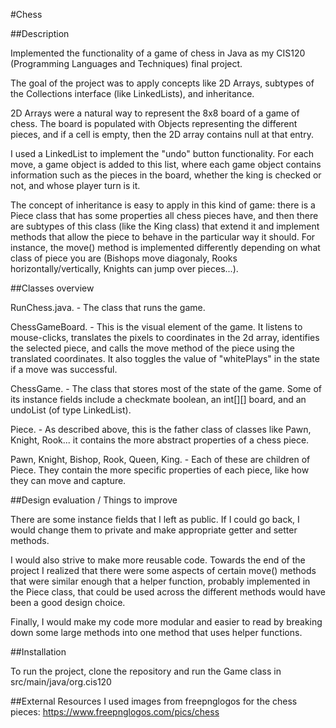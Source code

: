 #Chess

##Description

Implemented the functionality of a game of chess in Java as my CIS120 (Programming Languages and Techniques) 
final project.

The goal of the project was to apply concepts like 2D Arrays, subtypes of the Collections
interface (like LinkedLists), and inheritance. 

2D Arrays were a natural way to represent the 8x8 board of a game of chess. The board is populated with Objects
representing the different pieces, and if a cell is empty, then the 2D array contains null at that entry.

I used a LinkedList to implement the "undo" button functionality. For each move, a game object is added to this list,
where each game object contains information such as the pieces in the board, whether the king is checked or not,
and whose player turn is it.

The concept of inheritance is easy to apply in this kind of game: there is a Piece class that has some properties all
chess pieces have, and then there are subtypes of this class (like the King class) that extend it and implement methods
that allow the piece to behave in the particular way it should. For instance, the move() method is 
implemented differently depending on what class of piece you are (Bishops move diagonaly, Rooks horizontally/vertically,
Knights can jump over pieces...).

##Classes overview

RunChess.java. - The class that runs the game.

ChessGameBoard. - This is the visual element of the game. It listens to mouse-clicks, translates the pixels to
coordinates in the 2d array, identifies the selected piece, and calls the move method of the piece using the
translated coordinates. It also toggles the value of "whitePlays" in the state if a move was successful.

ChessGame. - The class that stores most of the state of the game. Some of its instance fields include a checkmate boolean,
an int[][] board, and an undoList (of type LinkedList).

Piece. - As described above, this is the father class of classes like Pawn, Knight, Rook... it contains the more
abstract properties of a chess piece.

Pawn, Knight, Bishop, Rook, Queen, King. - Each of these are children of Piece. They contain the more specific
properties of each piece, like how they can move and capture.

##Design evaluation / Things to improve

There are some instance fields that I left as public. If I could go back, I would change them to private and make
appropriate getter and setter methods.

I would also strive to make more reusable code. Towards the end of the project I realized that there were 
some aspects of certain move() methods that were similar enough that a helper function,
probably implemented in the Piece class, that could be used across the different methods would have been a good 
design choice.

Finally, I would make my code more modular and easier to read by breaking down some large methods into one method
that uses helper functions.

##Installation

To run the project, clone the repository and run the Game class in src/main/java/org.cis120

##External Resources
I used images from freepnglogos for the chess pieces: https://www.freepnglogos.com/pics/chess


